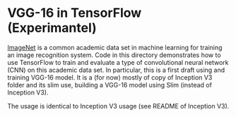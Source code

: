 # VGG-16 in TensorFlow (Experimantel)

[ImageNet](http://www.image-net.org/) is a common academic data set in machine
learning for training an image recognition system. Code in this directory
demonstrates how to use TensorFlow to train and evaluate a type of convolutional
neural network (CNN) on this academic data set.
In particular, this is a first draft using and training VGG-16 model.
It is a (for now) mostly of copy of Inception V3 folder and its slim use,
building a VGG-16 model using Slim (instead of Inception V3).

The usage is identical to Inception V3 usage (see README of Inception V3).
